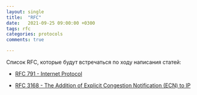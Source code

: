 ```yaml
---
layout: single
title:  "RFC"
date:   2021-09-25 09:00:00 +0300
tags: rfc
categories: protocols
comments: true

---
```


Список RFC, которые будут встречаться по ходу написания статей:

* [RFC 791 -  Internet Protocol](https://www.rfc-editor.org/rfc/rfc791.html)

* [RFC 3168 - The Addition of Explicit Congestion Notification (ECN) to IP](https://www.rfc-editor.org/rfc/rfc3168.html)